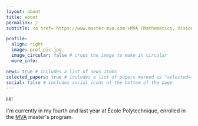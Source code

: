 ```yaml
---
layout: about
title: about
permalink: /
subtitle: <a href='https://www.master-mva.com'>MVA (Mathematics, Vision, Learning) </a> | École Polytechnique (X21)

profile:
  align: right
  image: prof_pic.jpg
  image_circular: false # crops the image to make it circular
  more_info:

news: true # includes a list of news items
selected_papers: true # includes a list of papers marked as "selected={true}"
social: false # includes social icons at the bottom of the page
---
```

Hi!

I'm currently in my fourth and last year at École Polytechnique, enrolled in the [MVA](https://www.master-mva.com) master's program. 
